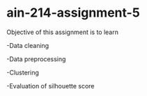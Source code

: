# ain-214-assignment-5
 
Objective of this assignment is to learn

-Data cleaning

-Data preprocessing

-Clustering

-Evaluation of silhouette score
